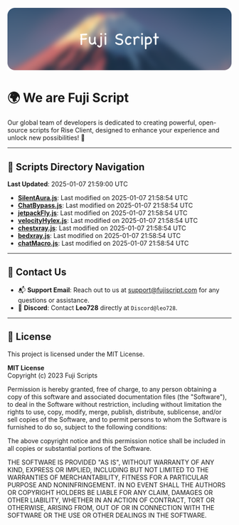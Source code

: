 ![Banner](.github/b.webp)

# 🌍 **We are Fuji Script**

Our global team of developers is dedicated to creating powerful, open-source scripts for Rise Client, designed to enhance your experience and unlock new possibilities! 🌟

---
<!-- SCRIPTS_NAVIGATION_START -->
## 📂 **Scripts Directory Navigation**

**Last Updated**: 2025-01-07 21:59:00 UTC

- **[SilentAura.js](scripts/SilentAura.js)**: Last modified on 2025-01-07 21:58:54 UTC
- **[ChatBypass.js](scripts/ChatBypass.js)**: Last modified on 2025-01-07 21:58:54 UTC
- **[jetpackFly.js](scripts/jetpackFly.js)**: Last modified on 2025-01-07 21:58:54 UTC
- **[velocityHylex.js](scripts/velocityHylex.js)**: Last modified on 2025-01-07 21:58:54 UTC
- **[chestxray.js](scripts/chestxray.js)**: Last modified on 2025-01-07 21:58:54 UTC
- **[bedxray.js](scripts/bedxray.js)**: Last modified on 2025-01-07 21:58:54 UTC
- **[chatMacro.js](scripts/chatMacro.js)**: Last modified on 2025-01-07 21:58:54 UTC

<!-- SCRIPTS_NAVIGATION_END -->

---

## 💬 **Contact Us**  
- 📬 **Support Email**: Reach out to us at [support@fujiscript.com](mailto:support@fujiscript.com) for any questions or assistance.  
- 💬 **Discord**: Contact **Leo728** directly at `Discord@leo728`.

---

## 📜 **License**

This project is licensed under the MIT License.  

**MIT License**  
Copyright (c) 2023 Fuji Scripts  

Permission is hereby granted, free of charge, to any person obtaining a copy of this software and associated documentation files (the "Software"), to deal in the Software without restriction, including without limitation the rights to use, copy, modify, merge, publish, distribute, sublicense, and/or sell copies of the Software, and to permit persons to whom the Software is furnished to do so, subject to the following conditions:  

The above copyright notice and this permission notice shall be included in all copies or substantial portions of the Software.  

THE SOFTWARE IS PROVIDED "AS IS", WITHOUT WARRANTY OF ANY KIND, EXPRESS OR IMPLIED, INCLUDING BUT NOT LIMITED TO THE WARRANTIES OF MERCHANTABILITY, FITNESS FOR A PARTICULAR PURPOSE AND NONINFRINGEMENT. IN NO EVENT SHALL THE AUTHORS OR COPYRIGHT HOLDERS BE LIABLE FOR ANY CLAIM, DAMAGES OR OTHER LIABILITY, WHETHER IN AN ACTION OF CONTRACT, TORT OR OTHERWISE, ARISING FROM, OUT OF OR IN CONNECTION WITH THE SOFTWARE OR THE USE OR OTHER DEALINGS IN THE SOFTWARE.  
